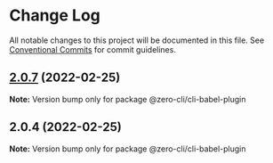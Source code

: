 # Change Log

All notable changes to this project will be documented in this file.
See [Conventional Commits](https://conventionalcommits.org) for commit guidelines.

## [2.0.7](https://github.com/13426078416/zero-cli/compare/v2.0.4...v2.0.7) (2022-02-25)

**Note:** Version bump only for package @zero-cli/cli-babel-plugin





## 2.0.4 (2022-02-25)

**Note:** Version bump only for package @zero-cli/cli-babel-plugin
